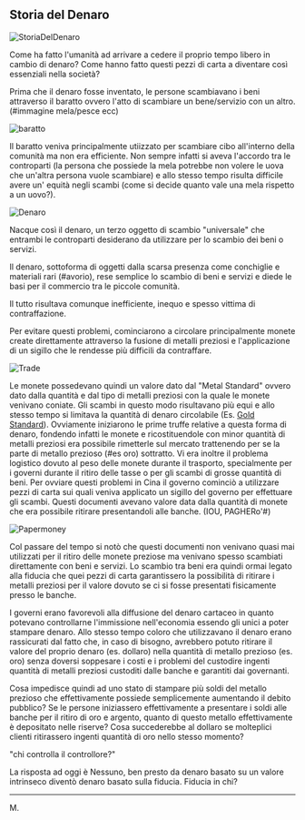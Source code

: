 Storia del Denaro
---


![StoriaDelDenaro ](https://i.ibb.co/kKVWn8K/Storia-del-denaro.jpg)

Come ha fatto l'umanità ad arrivare a cedere il proprio tempo libero in cambio di denaro?
Come hanno fatto questi pezzi di carta a diventare così essenziali nella società?

Prima che il denaro fosse inventato, le persone scambiavano i beni attraverso il baratto ovvero l'atto di scambiare un bene/servizio con un altro. (#immagine mela/pesce ecc)

![baratto](https://i.ibb.co/ZTtJJd2/dddd.jpg)

Il baratto veniva principalmente utiizzato per scambiare cibo all'interno della comunità ma non era efficiente.
Non sempre infatti si aveva l'accordo tra le controparti (la persona che possiede la mela potrebbe non volere le uova che un'altra persona vuole scambiare) e allo stesso tempo risulta difficile avere un' equità negli scambi (come si decide quanto vale una mela rispetto a un uovo?).

![Denaro](https://i.ibb.co/0DG7H7N/denaro.png)

Nacque così il denaro, un terzo oggetto di scambio "universale" che entrambi le controparti desiderano da utilizzare per lo scambio dei beni o servizi.

Il denaro, sottoforma di oggetti dalla scarsa presenza come conchiglie e materiali rari (#avorio), 
rese semplice lo scambio di beni e servizi e diede le basi per il commercio tra le piccole comunità.

Il tutto risultava comunque inefficiente, inequo e spesso vittima di contraffazione.

Per evitare questi problemi, cominciarono a circolare principalmente monete create direttamente attraverso la fusione di metalli preziosi e l'applicazione di un sigillo che le rendesse più difficili da contraffare.

![Trade](https://i.ibb.co/nR4B1yJ/trade-denaro.png)

Le monete possedevano quindi un valore dato dal "Metal Standard" ovvero dato dalla quantità e dal tipo di metalli preziosi con la quale le monete venivano coniate.
Gli scambi in questo modo risultavano più equi e allo stesso tempo si limitava la quantità di denaro circolabile (Es. [Gold Standard](https://it.wikipedia.org/wiki/Sistema_aureo)).
Ovviamente iniziarono le prime truffe relative a questa forma di denaro, fondendo infatti le monete e ricostituendole con minor quantità di metalli preziosi era possibile rimetterle sul mercato trattenendo per se la parte di metallo prezioso (#es oro) sottratto.
Vi era inoltre il problema logistico dovuto al peso delle monete durante il trasporto, specialmente per i governi durante il ritiro delle tasse o per gli scambi di grosse quantità di beni.
Per ovviare questi problemi in Cina il governo cominciò a utilizzare pezzi di carta sui quali veniva applicato un sigillo del governo per effettuare gli scambi. 
Questi documenti avevano valore data dalla quantità di monete che era possibile ritirare presentandoli alle banche. (IOU, PAGHERo'#)

![Papermoney](https://i.ibb.co/xJsyy4s/China-money.png)

Col passare del tempo si notò che questi documenti non venivano quasi mai utilizzati per il ritiro delle monete preziose ma venivano spesso scambiati direttamente con beni e servizi.
Lo scambio tra beni era quindi ormai legato alla fiducia che quei pezzi di carta garantissero la possibilità di ritirare i metalli preziosi per il valore dovuto se ci si fosse presentati fisicamente  presso le banche.

I governi erano favorevoli alla diffusione del denaro cartaceo in quanto potevano controllarne l'immissione nell'economia essendo gli unici a poter stampare denaro.
Allo stesso tempo coloro che utilizzavano il denaro erano rassicurati dal fatto che, in caso di bisogno, avrebbero potuto ritirare il valore del proprio denaro (es. dollaro) nella quantità di metallo prezioso (es. oro) senza doversi soppesare i costi e i problemi del custodire ingenti quantità di metalli preziosi custoditi dalle banche e garantiti dai governanti.

Cosa impedisce quindi ad uno stato di stampare più soldi del metallo prezioso che effettivamente possiede semplicemente aumentando il debito pubblico?
Se le persone iniziassero effettivamente a presentare i soldi alle banche per il ritiro di oro e argento, quanto di questo metallo effettivamente è depositato nelle riserve?
Cosa succederebbe al dollaro se molteplici clienti ritirassero ingenti quantità di oro nello stesso momento?

"chi controlla il controllore?"

La risposta ad oggi è Nessuno, ben presto da denaro basato su un valore intrinseco diventò denaro basato sulla fiducia. 
Fiducia in chi?

---
M.
